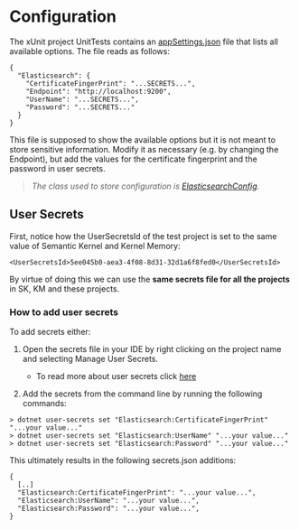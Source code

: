 # Configuration
The xUnit project UnitTests contains an [appSettings.json](tests/UnitTests/appSettings.json) file that lists all available options. The file reads as follows:

```
{
  "Elasticsearch": {
    "CertificateFingerPrint": "...SECRETS...",
    "Endpoint": "http://localhost:9200",
    "UserName": "...SECRETS...",
    "Password": "...SECRETS..."
  }
}
```
This file is supposed to show the available options but it is not meant to store sensitive information. 
Modify it as necessary (e.g. by changing the Endpoint), but add the values for the certificate fingerprint and the password in user secrets.

>*The class used to store configuration is [ElasticsearchConfig](/src/ElasticsearchMemoryStorage/ElasticsearchConfig.cs).*

## User Secrets

First, notice how the UserSecretsId of the test project is set to the same value of Semantic Kernel and Kernel Memory:
```
<UserSecretsId>5ee045b0-aea3-4f08-8d31-32d1a6f8fed0</UserSecretsId>
```
By virtue of doing this we can use the **same secrets file for all the projects** in SK, KM and these projects.

### How to add user secrets

To add secrets either:
1. Open the secrets file in your IDE by right clicking on the project name and selecting Manage User Secrets.
    - To read more about user secrets click [here](https://learn.microsoft.com/en-us/aspnet/core/security/app-secrets?view=aspnetcore-8.0&tabs=windows)

1. Add the secrets from the command line by running the following commands:
```
> dotnet user-secrets set "Elasticsearch:CertificateFingerPrint" "...your value..."
> dotnet user-secrets set "Elasticsearch:UserName" "...your value..."
> dotnet user-secrets set "Elasticsearch:Password" "...your value..."
```

This ultimately results in the following secrets.json additions:
```
{  
  [..]
  "Elasticsearch:CertificateFingerPrint": "...your value...",
  "Elasticsearch:UserName": "...your value...",
  "Elasticsearch:Password": "...your value...",  
}
```